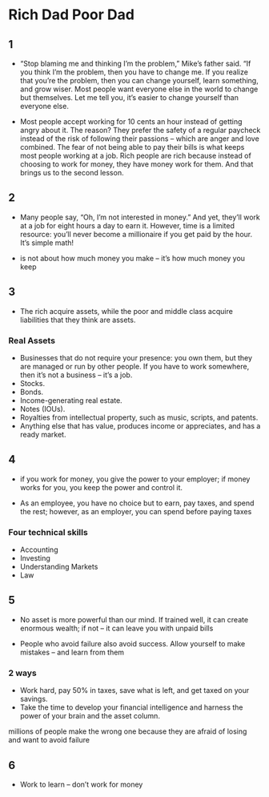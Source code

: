 # Rich Dad Poor Dad

## 1

- “Stop blaming me and thinking I’m the problem,” Mike’s father said. “If you think I’m the problem, then you have to change me. If you realize that you’re the problem, then you can change yourself, learn something, and grow wiser. Most people want everyone else in the world to change but themselves. Let me tell you, it’s easier to change yourself than everyone else.

- Most people accept working for 10 cents an hour instead of getting angry about it. The reason? They prefer the safety of a regular paycheck instead of the risk of following their passions – which are anger and love combined. The fear of not being able to pay their bills is what keeps most people working at a job. Rich people are rich because instead of choosing to work for money, they have money work for them. And that brings us to the second lesson.

## 2

- Many people say, “Oh, I’m not interested in money.” And yet, they’ll work at a job for eight hours a day to earn it. However, time is a limited resource: you’ll never become a millionaire if you get paid by the hour. It’s simple math!

- is not about how much money you make – it’s how much money you keep

## 3 

- The rich acquire assets, while the poor and middle class acquire liabilities that they think are assets.

### Real Assets
- Businesses that do not require your presence: you own them, but they are managed or run by other people. If you have to work somewhere, then it’s not a business – it’s a job.
- Stocks.
- Bonds.
- Income-generating real estate.
- Notes (IOUs).
- Royalties from intellectual property, such as music, scripts, and patents.
- Anything else that has value, produces income or appreciates, and has a ready market.

## 4

- if you work for money, you give the power to your employer; if money works for you, you keep the power and control it.

- As an employee, you have no choice but to earn, pay taxes, and spend the rest; however, as an employer, you can spend before paying taxes

### Four technical skills
- Accounting
- Investing
- Understanding Markets
- Law

## 5

- No asset is more powerful than our mind. If trained well, it can create enormous wealth; if not – it can leave you with unpaid bills

- People who avoid failure also avoid success. Allow yourself to make mistakes – and learn from them

### 2 ways
- Work hard, pay 50% in taxes, save what is left, and get taxed on your savings.
- Take the time to develop your financial intelligence and harness the power of your brain and the asset column.

millions of people make the wrong one because they are afraid of losing and want to avoid failure

## 6 
- Work to learn – don’t work for money


